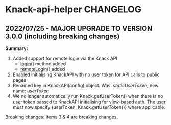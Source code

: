 # Knack-api-helper CHANGELOG

## 2022/07/25 - MAJOR UPGRADE TO VERSION 3.0.0 (including breaking changes)

**Summary:**
1. Added support for remote login via the Knack API
    * [login()](/#login) method added
    * [remoteLogin()](/#remoteLogin) added
2. Enabled initialising KnackAPI with no user token for API calls to public pages
3. Renamed key in KnackAPI(config) object. Was: *staticUserToken*, new name: *userToken*
4. We no longer automatically run Knack.getUserToken() when there is no user token passed to KnackAPI initialising for view-based auth. The user must now specify {userToken: Knack.getUserToken()} where applicable.

Breaking changes: 
Items 3 & 4 are breaking changes.
